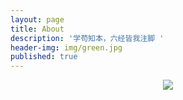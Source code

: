 ```yaml
---
layout: page
title: About
description: '学苟知本，六经皆我注脚 '
header-img: img/green.jpg
published: true
---
```



<center>
      <p><img src="https://timgsa.baidu.com/timg?image&quality=80&size=b9999_10000&sec=1502265057551&di=6ba6b940e7ea51736da57f5e35169002&imgtype=0&src=http%3A%2F%2Fimg.warting.com%2Fallimg%2F2016%2F0721%2F1-160H1112F3-50.gif" aligin="center"></p>
</center>
